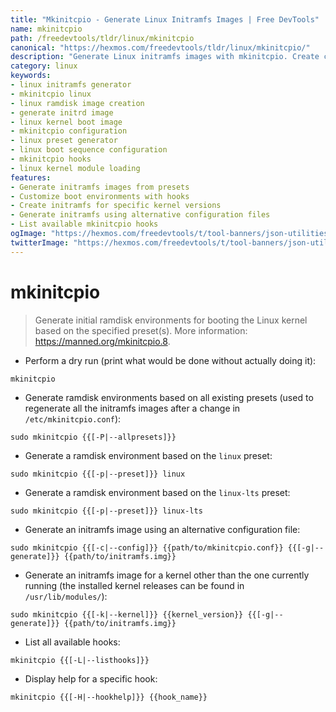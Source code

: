 ```yaml
---
title: "Mkinitcpio - Generate Linux Initramfs Images | Free DevTools"
name: mkinitcpio
path: /freedevtools/tldr/linux/mkinitcpio
canonical: "https://hexmos.com/freedevtools/tldr/linux/mkinitcpio/"
description: "Generate Linux initramfs images with mkinitcpio. Create custom initial ramdisk environments for booting the Linux kernel. Free online tool, no registration required."
category: linux
keywords:
- linux initramfs generator
- mkinitcpio linux
- linux ramdisk image creation
- generate initrd image
- linux kernel boot image
- mkinitcpio configuration
- linux preset generator
- linux boot sequence configuration
- mkinitcpio hooks
- linux kernel module loading
features:
- Generate initramfs images from presets
- Customize boot environments with hooks
- Create initramfs for specific kernel versions
- Generate initramfs using alternative configuration files
- List available mkinitcpio hooks
ogImage: "https://hexmos.com/freedevtools/t/tool-banners/json-utilities-banner.png"
twitterImage: "https://hexmos.com/freedevtools/t/tool-banners/json-utilities-banner.png"
---
```


# mkinitcpio

> Generate initial ramdisk environments for booting the Linux kernel based on the specified preset(s).
> More information: <https://manned.org/mkinitcpio.8>.

- Perform a dry run (print what would be done without actually doing it):

`mkinitcpio`

- Generate ramdisk environments based on all existing presets (used to regenerate all the initramfs images after a change in `/etc/mkinitcpio.conf`):

`sudo mkinitcpio {{[-P|--allpresets]}}`

- Generate a ramdisk environment based on the `linux` preset:

`sudo mkinitcpio {{[-p|--preset]}} linux`

- Generate a ramdisk environment based on the `linux-lts` preset:

`sudo mkinitcpio {{[-p|--preset]}} linux-lts`

- Generate an initramfs image using an alternative configuration file:

`sudo mkinitcpio {{[-c|--config]}} {{path/to/mkinitcpio.conf}} {{[-g|--generate]}} {{path/to/initramfs.img}}`

- Generate an initramfs image for a kernel other than the one currently running (the installed kernel releases can be found in `/usr/lib/modules/`):

`sudo mkinitcpio {{[-k|--kernel]}} {{kernel_version}} {{[-g|--generate]}} {{path/to/initramfs.img}}`

- List all available hooks:

`mkinitcpio {{[-L|--listhooks]}}`

- Display help for a specific hook:

`mkinitcpio {{[-H|--hookhelp]}} {{hook_name}}`
